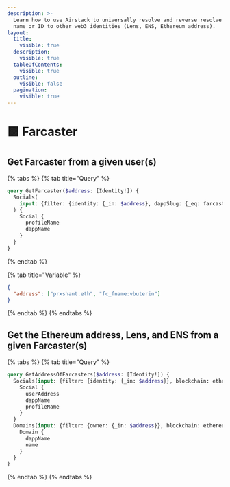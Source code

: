 ```yaml
---
description: >-
  Learn how to use Airstack to universally resolve and reverse resolve Farcaster
  name or ID to other web3 identities (Lens, ENS, Ethereum address).
layout:
  title:
    visible: true
  description:
    visible: true
  tableOfContents:
    visible: true
  outline:
    visible: false
  pagination:
    visible: true
---
```


# 🟪 Farcaster

## Get Farcaster from a given user(s)

{% tabs %}
{% tab title="Query" %}
```graphql
query GetFarcaster($address: [Identity!]) {
  Socials(
    input: {filter: {identity: {_in: $address}, dappSlug: {_eq: farcaster_goerli}}, blockchain: ethereum}
  ) {
    Social {
      profileName
      dappName
    }
  }
}
```
{% endtab %}

{% tab title="Variable" %}
```json
{
  "address": ["prxshant.eth", "fc_fname:vbuterin"]
}
```
{% endtab %}
{% endtabs %}

## Get the Ethereum address, Lens, and ENS from a given Farcaster(s)

{% tabs %}
{% tab title="Query" %}
```graphql
query GetAddressOfFarcasters($address: [Identity!]) {
  Socials(input: {filter: {identity: {_in: $address}}, blockchain: ethereum}) {
    Social {
      userAddress
      dappName
      profileName
    }
  }
  Domains(input: {filter: {owner: {_in: $address}}, blockchain: ethereum}) {
    Domain {
      dappName
      name
    }
  }
}
```
{% endtab %}
{% endtabs %}
